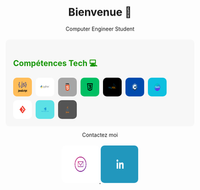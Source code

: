 <h1 align="center"> Bienvenue 👋</h1>
<p align="center">Computer Engineer Student</p>

<div>
<div style="background-color:rgb(247, 247, 247); border-radius: 10px; padding: 20px; margin-top: 20px; background-image: url('./Images/BackGround.png'); background-size: cover; background-position: center;">

  <h2 style="color: rgb(22, 150, 0)">Compétences Tech 💻</h2>
  <div style="display: flex; flex-wrap: wrap; gap: 10px;">
    <img src="./Images/Javascript.png" alt="JavaScript" width="50" height="50" style="border-radius: 10px;">
    <img src="./Images/Python.png" alt="Python" width="50" height="50" style="border-radius: 10px;">
    <img src="./Images/Html.png" alt="HTML" width="50" height="50" style="border-radius: 10px;">
    <img src="./Images/Css.png" alt="CSS" width="50" height="50" style="border-radius: 10px;">
    <img src="./Images/Sql.png" alt="SQL" width="50" height="50" style="border-radius: 10px;">
    <img src="./Images/C++.png" alt="C++" width="50" height="50" style="border-radius: 10px;">
    <img src="./Images/Canva.png" alt="Canva" width="50" height="50" style="border-radius: 10px;">
    <img src="./Images/GitLab.png" alt="GitLab" width="50" height="50" style="border-radius: 10px;">
    <img src="./Images/VisualStudio.png" alt="Visual Studio" width="50" height="50" style="border-radius: 10px;">
    <img src="./Images/Java.png" alt="Java" width="50" height="50" style="border-radius: 10px;">
  </div>
</div>
</div>
<p align="center">Contactez moi</p>

<div align="center" style="margin-top: 20px;">
  <a href='mailto:jaleel.kaltou@gmail.com'>
    <img src='Images/Gmail.png' width="100" height="100" style="border-radius: 10px;">
  </a>
  <a href='https://www.linkedin.com/in/jaleel-kaltou-a71bba260?lipi=urn%3Ali%3Apage%3Ad_flagship3_profile_view_base_contact_details%3BXzPIj2xaTzWj4nJNuXWL%2FQ%3D%3D'>
    <img src='./Images/Linkedin.png' width="100" height="100" style="border-radius: 10px;">
  </a>
</div>



